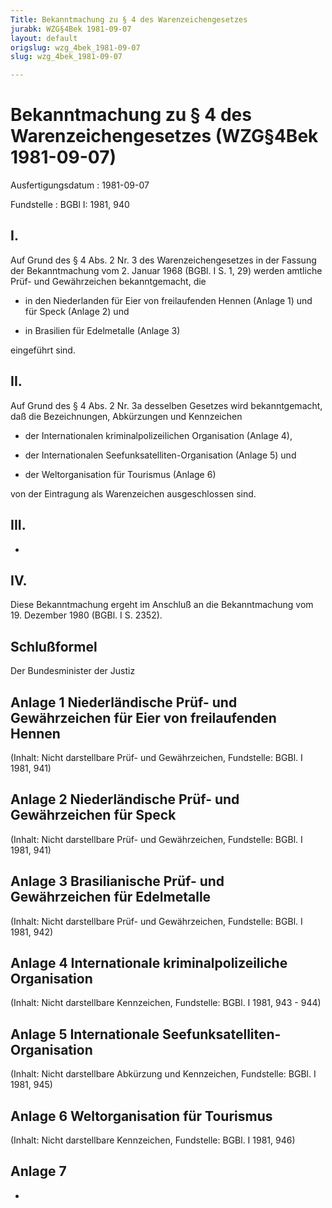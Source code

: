 ```yaml
---
Title: Bekanntmachung zu § 4 des Warenzeichengesetzes
jurabk: WZG§4Bek 1981-09-07
layout: default
origslug: wzg_4bek_1981-09-07
slug: wzg_4bek_1981-09-07

---
```


# Bekanntmachung zu § 4 des Warenzeichengesetzes (WZG§4Bek 1981-09-07)

Ausfertigungsdatum
:   1981-09-07

Fundstelle
:   BGBl I: 1981, 940



## I.

Auf Grund des § 4 Abs. 2 Nr. 3 des Warenzeichengesetzes in der Fassung
der Bekanntmachung vom 2. Januar 1968 (BGBl. I S. 1, 29) werden
amtliche Prüf- und Gewährzeichen bekanntgemacht, die

-   in den Niederlanden für Eier von freilaufenden Hennen (Anlage 1) und
    für Speck (Anlage 2) und


-   in Brasilien für Edelmetalle (Anlage 3)



eingeführt sind.


## II.

Auf Grund des § 4 Abs. 2 Nr. 3a desselben Gesetzes wird
bekanntgemacht, daß die Bezeichnungen, Abkürzungen und Kennzeichen

-   der Internationalen kriminalpolizeilichen Organisation (Anlage 4),


-   der Internationalen Seefunksatelliten-Organisation (Anlage 5) und


-   der Weltorganisation für Tourismus (Anlage 6)



von der Eintragung als Warenzeichen ausgeschlossen sind.


## III.

-


## IV.

Diese Bekanntmachung ergeht im Anschluß an die Bekanntmachung vom 19.
Dezember 1980 (BGBl. I S. 2352).


## Schlußformel

Der Bundesminister der Justiz


## Anlage 1 Niederländische Prüf- und Gewährzeichen für Eier von freilaufenden Hennen

(Inhalt: Nicht darstellbare Prüf- und Gewährzeichen,
Fundstelle: BGBl. I 1981, 941)


## Anlage 2 Niederländische Prüf- und Gewährzeichen für Speck

(Inhalt: Nicht darstellbare Prüf- und Gewährzeichen,
Fundstelle: BGBl. I 1981, 941)


## Anlage 3 Brasilianische Prüf- und Gewährzeichen für Edelmetalle

(Inhalt: Nicht darstellbare Prüf- und Gewährzeichen,
Fundstelle: BGBl. I 1981, 942)


## Anlage 4 Internationale kriminalpolizeiliche Organisation

(Inhalt: Nicht darstellbare Kennzeichen,
Fundstelle: BGBl. I 1981, 943 - 944)


## Anlage 5 Internationale Seefunksatelliten-Organisation

(Inhalt: Nicht darstellbare Abkürzung und Kennzeichen,
Fundstelle: BGBl. I 1981, 945)


## Anlage 6 Weltorganisation für Tourismus

(Inhalt: Nicht darstellbare Kennzeichen,
Fundstelle: BGBl. I 1981, 946)


## Anlage 7

-

